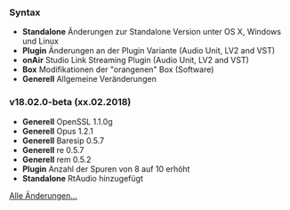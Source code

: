 ### Syntax

- **Standalone** Änderungen zur Standalone Version unter OS X, Windows und Linux
- **Plugin** Änderungen an der Plugin Variante (Audio Unit, LV2 and VST)
- **onAir** Studio Link Streaming Plugin (Audio Unit, LV2 and VST)
- **Box** Modifikationen der "orangenen" Box (Software)
- **Generell** Allgemeine Veränderungen


### v18.02.0-beta (xx.02.2018)

- **Generell** OpenSSL 1.1.0g
- **Generell** Opus 1.2.1
- **Generell** Baresip 0.5.7
- **Generell** re 0.5.7
- **Generell** rem 0.5.2
- **Plugin** Anzahl der Spuren von 8 auf 10 erhöht
- **Standalone** RtAudio hinzugefügt


[Alle Änderungen...](https://github.com/Studio-Link-v2/backend/blob/v18.02.x/CHANGELOG-ARCHIVE-DE.md)
